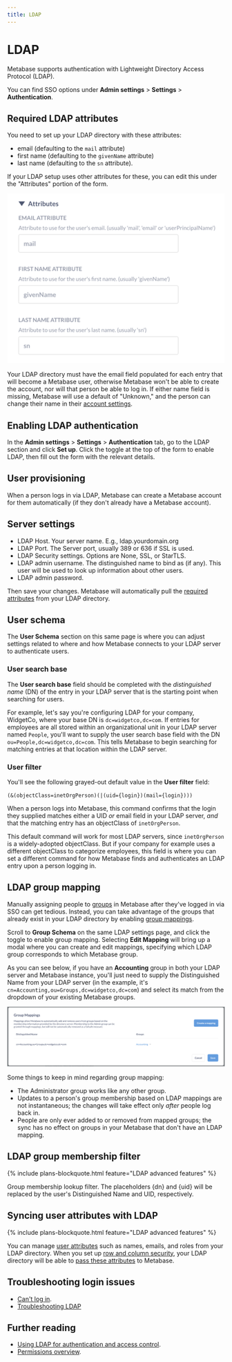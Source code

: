 ```yaml
---
title: LDAP
---
```


# LDAP

Metabase supports authentication with Lightweight Directory Access Protocol (LDAP).

You can find SSO options under **Admin settings** > **Settings** > **Authentication**.

## Required LDAP attributes

You need to set up your LDAP directory with these attributes:

- email (defaulting to the `mail` attribute)
- first name (defaulting to the `givenName` attribute)
- last name (defaulting to the `sn` attribute).

If your LDAP setup uses other attributes for these, you can edit this under the "Attributes" portion of the form.

![Attributes](./images/ldap-attributes.png)

Your LDAP directory must have the email field populated for each entry that will become a Metabase user, otherwise Metabase won't be able to create the account, nor will that person be able to log in. If either name field is missing, Metabase will use a default of "Unknown," and the person can change their name in their [account settings](./account-settings.md).

## Enabling LDAP authentication

In the **Admin settings** > **Settings** > **Authentication** tab, go to the LDAP section and click **Set up**. Click the toggle at the top of the form to enable LDAP, then fill out the form with the relevant details.

## User provisioning

When a person logs in via LDAP, Metabase can create a Metabase account for them automatically (if they don't already have a Metabase account).

## Server settings

- LDAP Host. Your server name. E.g., ldap.yourdomain.org
- LDAP Port. The Server port, usually 389 or 636 if SSL is used.
- LDAP Security settings. Options are None, SSL, or StarTLS.
- LDAP admin username. The distinguished name to bind as (if any). This user will be used to look up information about other users.
- LDAP admin password.

Then save your changes. Metabase will automatically pull the [required attributes](#required-ldap-attributes) from your LDAP directory.

## User schema

The **User Schema** section on this same page is where you can adjust settings related to where and how Metabase connects to your LDAP server to authenticate users.

### User search base

The **User search base** field should be completed with the _distinguished name_ (DN) of the entry in your LDAP server that is the starting point when searching for users.

For example, let's say you're configuring LDAP for your company, WidgetCo, where your base DN is `dc=widgetco,dc=com`. If entries for employees are all stored within an organizational unit in your LDAP server named `People`, you'll want to supply the user search base field with the DN `ou=People,dc=widgetco,dc=com`. This tells Metabase to begin searching for matching entries at that location within the LDAP server.

### User filter

You'll see the following grayed-out default value in the **User filter** field:

```
(&(objectClass=inetOrgPerson)(|(uid={login})(mail={login})))
```

When a person logs into Metabase, this command confirms that the login they supplied matches either a UID _or_ email field in your LDAP server, _and_ that the matching entry has an objectClass of `inetOrgPerson`.

This default command will work for most LDAP servers, since `inetOrgPerson` is a widely-adopted objectClass. But if your company for example uses a different objectClass to categorize employees, this field is where you can set a different command for how Metabase finds and authenticates an LDAP entry upon a person logging in.

## LDAP group mapping

Manually assigning people to [groups](./managing.md#groups) in Metabase after they've logged in via SSO can get tedious. Instead, you can take advantage of the groups that already exist in your LDAP directory by enabling [group mappings](https://www.metabase.com/learn/metabase-basics/administration/permissions/ldap-auth-access-control#group-management).

Scroll to **Group Schema** on the same LDAP settings page, and click the toggle to enable group mapping. Selecting **Edit Mapping** will bring up a modal where you can create and edit mappings, specifying which LDAP group corresponds to which Metabase group.

As you can see below, if you have an **Accounting** group in both your LDAP server and Metabase instance, you'll just need to supply the Distinguished Name from your LDAP server (in the example, it's `cn=Accounting,ou=Groups,dc=widgetco,dc=com`) and select its match from the dropdown of your existing Metabase groups.

![Group Mapping](images/ldap-group-mapping.png)

Some things to keep in mind regarding group mapping:

- The Administrator group works like any other group.
- Updates to a person's group membership based on LDAP mappings are not instantaneous; the changes will take effect only _after_ people log back in.
- People are only ever added to or removed from mapped groups; the sync has no effect on groups in your Metabase that don't have an LDAP mapping.

## LDAP group membership filter

{% include plans-blockquote.html feature="LDAP advanced features" %}

Group membership lookup filter. The placeholders {dn} and {uid} will be replaced by the user's Distinguished Name and UID, respectively.

## Syncing user attributes with LDAP

{% include plans-blockquote.html feature="LDAP advanced features" %}

You can manage [user attributes][user-attributes-def] such as names, emails, and roles from your LDAP directory. When you set up [row and column security][row-and-column-security], your LDAP directory will be able to [pass these attributes][user-attributes-docs] to Metabase.

## Troubleshooting login issues

- [Can't log in](../troubleshooting-guide/cant-log-in.md).
- [Troubleshooting LDAP](../troubleshooting-guide/ldap.md)

## Further reading

- [Using LDAP for authentication and access control](https://www.metabase.com/learn/metabase-basics/administration/permissions/ldap-auth-access-control).
- [Permissions overview](../permissions/start.md).

[row-and-column-security]: ../permissions/row-and-column-security.md
[google-saml-docs]: ./saml-google.md
[jwt-docs]: ./authenticating-with-jwt.md
[saml-docs]: ./authenticating-with-saml.md
[user-attributes-docs]: ../permissions/row-and-column-security.md#choosing-user-attributes-for-row-and-column-security
[user-attributes-def]: https://www.metabase.com/glossary/attribute#user-attributes-in-metabase
